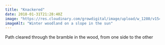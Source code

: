 ```yaml
---
title: "Knackered"
date: 2018-01-31T21:28:40Z
image: "https://res.cloudinary.com/growdigital/image/upload/w_1280/v1544049931/woodland-39300882394.jpg"
imageAlt: "Winter woodland on a slope in the sun"
---
```


Path cleared through the bramble in the wood, from one side to the other
